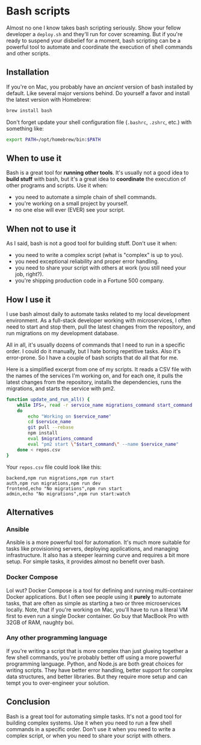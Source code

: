 # Bash scripts

Almost no one I know takes bash scripting seriously. Show your fellow developer a `deploy.sh` and they'll run for cover screaming. But if you're ready to suspend your disbelief for a moment, bash scripting can be a powerful tool to automate and coordinate the execution of shell commands and other scripts.

## Installation

If you're on Mac, you probably have an _ancient_ version of bash installed by default. Like several major versions behind. Do yourself a favor and install the latest version with Homebrew:

```bash
brew install bash
```

Don't forget update your shell configuration file (`.bashrc`, `.zshrc`, etc.) with something like:

```bash
export PATH=/opt/homebrew/bin:$PATH
```

## When to use it

Bash is a great tool for **running other tools**. It's usually not a good idea to **build stuff** with bash, but it's a great idea to **coordinate** the execution of other programs and scripts. Use it when:

- you need to automate a simple chain of shell commands.
- you're working on a small project by yourself.
- no one else will ever (EVER) see your script.

## When not to use it

As I said, bash is not a good tool for building stuff. Don't use it when:

- you need to write a complex script (what is "complex" is up to you).
- you need exceptional reliability and proper error handling.
- you need to share your script with others at work (you still need your job, right?).
- you're shipping production code in a Fortune 500 company.

## How I use it

I use bash almost daily to automate tasks related to my local development environment. As a full-stack developer working with microservices, I often need to start and stop them, pull the latest changes from the repository, and run migrations on my development database.

All in all, it's usually dozens of commands that I need to run in a specific order. I could do it manually, but I hate boring repetitive tasks. Also it's error-prone. So I have a couple of bash scripts that do all that for me.

Here is a simplified excerpt from one of my scripts. It reads a CSV file with the names of the services I'm working on, and for each one, it pulls the latest changes from the repository, installs the dependencies, runs the migrations, and starts the service with pm2.

```bash
function update_and_run_all() {
    while IFS=, read -r service_name migrations_command start_command
    do
        echo "Working on $service_name"
        cd $service_name
        git pull --rebase
        npm install
        eval $migrations_command
        eval "pm2 start \"$start_command\" --name $service_name"
    done < repos.csv
}
```

Your `repos.csv` file could look like this:

```csv
backend,npm run migrations,npm run start
auth,npm run migrations,npm run dev
frontend,echo "No migrations",npm run start
admin,echo "No migrations",npm run start:watch
```

## Alternatives

### Ansible

Ansible is a more powerful tool for automation. It's much more suitable for tasks like provisioning servers, deploying applications, and managing infrastructure. It also has a steeper learning curve and requires a bit more setup. For simple tasks, it provides almost no benefit over bash.

### Docker Compose

Lol wut? Docker Compose is a tool for defining and running multi-container Docker applications. But I often see people using it **purely** to automate tasks, that are often as simple as starting a two or three microservices locally. Note, that if you're working on Mac, you'll have to run a literal VM first to even run a single Docker container. Go buy that MacBook Pro with 32GB of RAM, naughty boi.

### Any other programming language

If you're writing a script that is more complex than just glueing together a few shell commands, you're probably better off using a more powerful programming language. Python, and Node.js are both great choices for writing scripts. They have better error handling, better support for complex data structures, and better libraries. But they require more setup and can tempt you to over-engineer your solution.

## Conclusion

Bash is a great tool for automating simple tasks. It's not a good tool for building complex systems. Use it when you need to run a few shell commands in a specific order. Don't use it when you need to write a complex script, or when you need to share your script with others.

